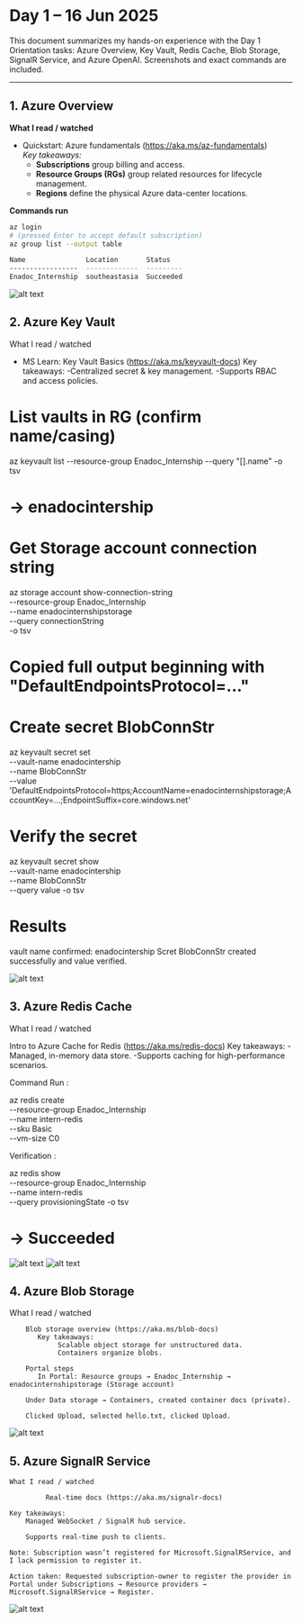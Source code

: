 # Day 1 – 16 Jun 2025

This document summarizes my hands-on experience with the Day 1 Orientation tasks: Azure Overview, Key Vault, Redis Cache, Blob Storage, SignalR Service, and Azure OpenAI. Screenshots and exact commands are included.

---

## 1. Azure Overview

**What I read / watched**  
- Quickstart: Azure fundamentals (https://aka.ms/az-fundamentals)  
  _Key takeaways:_  
  - **Subscriptions** group billing and access.  
  - **Resource Groups (RGs)** group related resources for lifecycle management.  
  - **Regions** define the physical Azure data-center locations.

**Commands run**  
```bash
az login
# (pressed Enter to accept default subscription)
az group list --output table

Name               Location       Status
-----------------  -------------  ---------
Enadoc_Internship  southeastasia  Succeeded
```
![alt text](grouplist.png)


## 2. Azure Key Vault

What I read / watched

- MS Learn: Key Vault Basics (https://aka.ms/keyvault-docs)
  Key takeaways:
        -Centralized secret & key management.
        -Supports RBAC and access policies.

# List vaults in RG (confirm name/casing)
az keyvault list --resource-group Enadoc_Internship --query "[].name" -o tsv
# → enadocintership

# Get Storage account connection string
az storage account show-connection-string \
  --resource-group Enadoc_Internship \
  --name enadocinternshipstorage \
  --query connectionString \
  -o tsv
# Copied full output beginning with "DefaultEndpointsProtocol=..."

# Create secret BlobConnStr
az keyvault secret set \
  --vault-name enadocintership \
  --name BlobConnStr \
  --value 'DefaultEndpointsProtocol=https;AccountName=enadocinternshipstorage;AccountKey=...;EndpointSuffix=core.windows.net'

# Verify the secret
az keyvault secret show \
  --vault-name enadocintership \
  --name BlobConnStr \
  --query value -o tsv

# Results 
vault name confirmed: enadocintership
Scret BlobConnStr created successfully and value verified.

![alt text](azure_keyvault.png)



## 3. Azure Redis Cache

What I read / watched

Intro to Azure Cache for Redis (https://aka.ms/redis-docs)
Key takeaways:
    -Managed, in-memory data store.
    -Supports caching for high-performance scenarios. 

Command Run : 

az redis create \
  --resource-group Enadoc_Internship \
  --name intern-redis \
  --sku Basic \
  --vm-size C0

Verification :

az redis show \
  --resource-group Enadoc_Internship \
  --name intern-redis \
  --query provisioningState -o tsv

# → Succeeded
![alt text](azure_rediscache.png)
![alt text](azure_rediscache_activitylog.png)


## 4. Azure Blob Storage
   What I read / watched
        
        Blob storage overview (https://aka.ms/blob-docs)
           Key takeaways:
                Scalable object storage for unstructured data.
                Containers organize blobs.

        Portal steps
           In Portal: Resource groups → Enadoc_Internship → enadocinternshipstorage (Storage account)

        Under Data storage → Containers, created container docs (private).

        Clicked Upload, selected hello.txt, clicked Upload.

![alt text](blobstorage_container.png)

## 5. Azure SignalR Service
    What I read / watched  
             
             Real-time docs (https://aka.ms/signalr-docs)

    Key takeaways:
        Managed WebSocket / SignalR hub service.
        
        Supports real-time push to clients.

    Note: Subscription wasn’t registered for Microsoft.SignalRService, and I lack permission to register it.

    Action taken: Requested subscription-owner to register the provider in Portal under Subscriptions → Resource providers → Microsoft.SignalRService → Register.

![alt text](signalr_activitylog.png)
